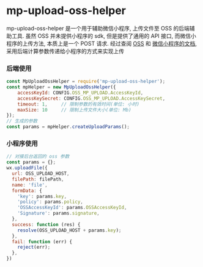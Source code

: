 # mp-upload-oss-helper


mp-upload-oss-helper 是一个用于辅助微信小程序, 上传文件至 OSS 的后端辅助工具. 虽然 OSS 并未提供小程序的 sdk, 但是提供了通用的 API 接口, 而微信小程序的上传方法, 本质上是一个 POST 请求. 经过查阅 [OSS](https://help.aliyun.com/document_detail/31988.html?spm=a2c4g.11186623.2.2.W0gqKB#reference_smp_nsw_wdb) 和 [微信小程序的文档](https://developers.weixin.qq.com/miniprogram/dev/api/network-file.html), 采用后端计算参数传递给小程序的方式来实现上传

### 后端使用
``` JavaScript
const MpUploadOssHelper = require('mp-upload-oss-helper');
const mpHelper = new MpUploadOssHelper({
    accessKeyId: CONFIG.OSS_MP_UPLOAD.AccessKeyId,
    accessKeySecret: CONFIG.OSS_MP_UPLOAD.AccessKeySecret,
    timeout: 1,     // 限制参数的有效时间(单位: 小时)
    maxSize: 10     // 限制上传文件大小(单位: Mb)
});
// 生成的参数
const params = mpHelper.createUploadParams();
```

### 小程序使用
```javascript
// 对接后台返回的 oss 参数
const params = {}; 
wx.uploadFile({
  url: OSS_UPLOAD_HOST,
  filePath: filePath,
  name: 'file',
  formData: {
    'key': params.key,
    'policy': params.policy,
    'OSSAccessKeyId': params.OSSAccessKeyId,
    'Signature': params.signature,
  },
  success: function (res) {
    resolve(OSS_UPLOAD_HOST + params.key);
  },
  fail: function (err) {
    reject(err);
  },
})
```
	